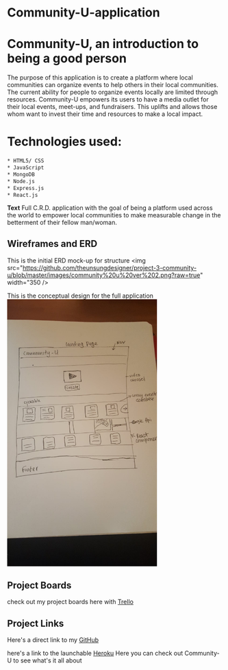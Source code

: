 # Community-U-application

# Community-U, an introduction to being a good person

The purpose of this application is to create a platform where local communities can organize events to help others in their local communities. The current ability for people to organize events locally are limited through resources. Community-U empowers its users to have a media outlet for their local events, meet-ups, and fundraisers. This uplifts and allows those whom want to invest their time and resources to make a local impact.

# Technologies used:

    * HTML5/ CSS
    * JavaScript
    * MongoDB
    * Node.js
    * Express.js
    * React.js

**Text** Full C.R.D. application with the goal of being a platform used across the world to empower local communities to make measurable change in the betterment of their fellow man/woman.

## Wireframes and ERD ##
This is the initial ERD mock-up for structure
<img src="https://github.com/theunsungdesigner/project-3-community-u/blob/master/images/community%20u%20ver%202.png?raw=true" width="350 />

 This is the conceptual design for the full application
 <img src="https://github.com/theunsungdesigner/project-3-community-u/blob/master/images/wireframe.png?raw=true" width="350" />


## Project Boards 
 check out my project boards here with [Trello](https://trello.com/b/ofP3GHRy/project-3-community-u)

## Project Links
Here's a direct link to my [GitHub](https://github.com/theunsungdesigner/project-3-community-u)
 
 here's a link to the launchable [Heroku](https://community-u-2.herokuapp.com/)
    Here you can check out Community-U to see what's it all about  

   
    
